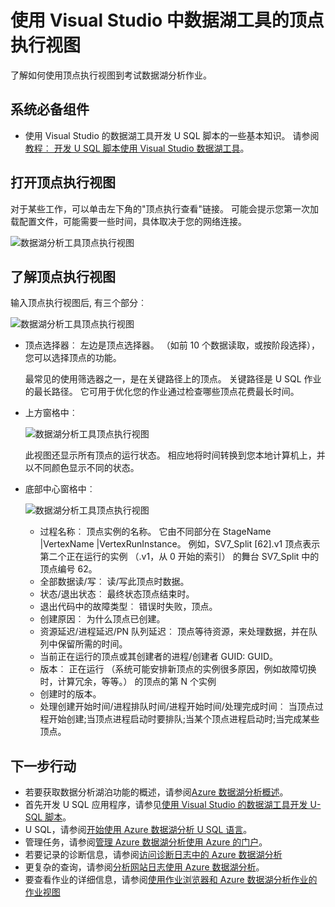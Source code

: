 <properties 
   pageTitle="使用 Visual Studio 的顶点执行视图中数据湖工具 |Microsoft Azure" 
   description="了解如何使用顶点执行视图到考试数据湖分析作业。" 
   services="data-lake-analytics" 
   documentationCenter="" 
   authors="mumian" 
   manager="jhubbard" 
   editor="cgronlun"/>
 
<tags
   ms.service="data-lake-analytics"
   ms.devlang="na"
   ms.topic="article"
   ms.tgt_pltfrm="na"
   ms.workload="big-data" 
   ms.date="10/13/2016"
   ms.author="jgao"/>

# <a name="use-the-vertex-execution-view-in-data-lake-tools-for-visual-studio"></a>使用 Visual Studio 中数据湖工具的顶点执行视图

了解如何使用顶点执行视图到考试数据湖分析作业。

## <a name="prerequisites"></a>系统必备组件

- 使用 Visual Studio 的数据湖工具开发 U SQL 脚本的一些基本知识。  请参阅[教程︰ 开发 U SQL 脚本使用 Visual Studio 数据湖工具](data-lake-analytics-data-lake-tools-get-started.md)。

## <a name="open-the-vertex-execution-view"></a>打开顶点执行视图

对于某些工作，可以单击左下角的"顶点执行查看"链接。 可能会提示您第一次加载配置文件，可能需要一些时间，具体取决于您的网络连接。

![数据湖分析工具顶点执行视图](./media/data-lake-analytics-data-lake-tools-use-vertex-execution-view/data-lake-tools-open-vertex-execution-view.png)

## <a name="understand-vertex-execution-view"></a>了解顶点执行视图

输入顶点执行视图后, 有三个部分︰

![数据湖分析工具顶点执行视图](./media/data-lake-analytics-data-lake-tools-use-vertex-execution-view/data-lake-tools-vertex-execution-view.png)

- 顶点选择器︰ 左边是顶点选择器。  （如前 10 个数据读取，或按阶段选择），您可以选择顶点的功能。

    最常见的使用筛选器之一，是在关键路径上的顶点。 关键路径是 U SQL 作业的最长路径。 它可用于优化您的作业通过检查哪些顶点花费最长时间。

- 上方窗格中︰

    ![数据湖分析工具顶点执行视图](./media/data-lake-analytics-data-lake-tools-use-vertex-execution-view/data-lake-tools-vertex-execution-view-pane2.png)

    此视图还显示所有顶点的运行状态。 相应地将时间转换到您本地计算机上，并以不同颜色显示不同的状态。

- 底部中心窗格中︰

    ![数据湖分析工具顶点执行视图](./media/data-lake-analytics-data-lake-tools-use-vertex-execution-view/data-lake-tools-vertex-execution-view-pane3.png)

    - 过程名称︰ 顶点实例的名称。 它由不同部分在 StageName |VertexName |VertexRunInstance。 例如，SV7_Split [62].v1 顶点表示第二个正在运行的实例 （.v1，从 0 开始的索引） 的舞台 SV7_Split 中的顶点编号 62。
    - 全部数据读/写︰ 读/写此顶点时数据。
    - 状态/退出状态︰ 最终状态顶点结束时。
    - 退出代码中的故障类型︰ 错误时失败，顶点。
    - 创建原因︰ 为什么顶点已创建。
    - 资源延迟/进程延迟/PN 队列延迟︰ 顶点等待资源，来处理数据，并在队列中保留所需的时间。
    - 当前正在运行的顶点或其创建者的进程/创建者 GUID: GUID。
    - 版本︰ 正在运行 （系统可能安排新顶点的实例很多原因，例如故障切换时，计算冗余，等等。） 的顶点的第 N 个实例
    - 创建时的版本。
    - 处理创建开始时间/进程排队时间/进程开始时间/处理完成时间︰ 当顶点过程开始创建;当顶点进程启动时要排队;当某个顶点进程启动时;当完成某些顶点。

## <a name="next-steps"></a>下一步行动

- 若要获取数据分析湖泊功能的概述，请参阅[Azure 数据湖分析概述](data-lake-analytics-overview.md)。
- 首先开发 U SQL 应用程序，请参见[使用 Visual Studio 的数据湖工具开发 U-SQL 脚本](data-lake-analytics-data-lake-tools-get-started.md)。
- U SQL，请参阅[开始使用 Azure 数据湖分析 U SQL 语言](data-lake-analytics-u-sql-get-started.md)。
- 管理任务，请参阅[管理 Azure 数据湖分析使用 Azure 的门户](data-lake-analytics-manage-use-portal.md)。
- 若要记录的诊断信息，请参阅[访问诊断日志中的 Azure 数据湖分析](data-lake-analytics-diagnostic-logs.md)
- 更复杂的查询，请参阅[分析网站日志使用 Azure 数据湖分析](data-lake-analytics-analyze-weblogs.md)。
- 要查看作业的详细信息，请参阅[使用作业浏览器和 Azure 数据湖分析作业的作业视图](data-lake-analytics-data-lake-tools-view-jobs.md)